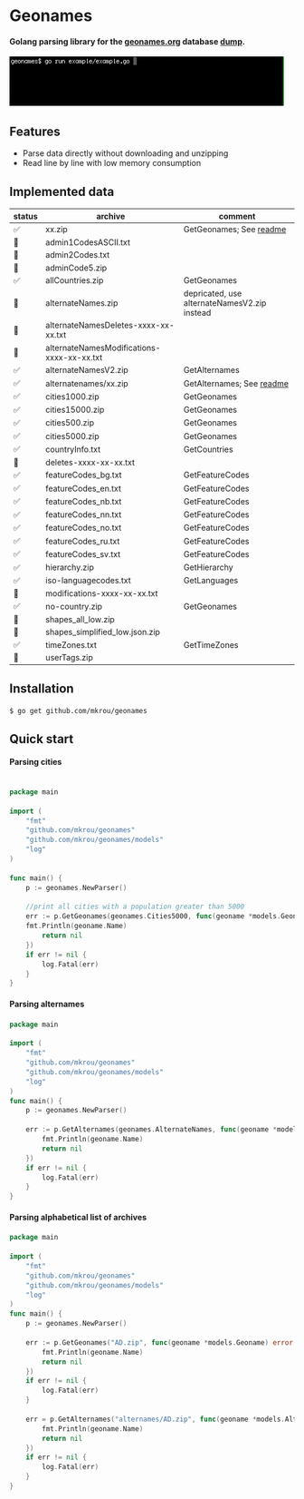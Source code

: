# Geonames

#### Golang parsing library for the [geonames.org](http://www.geonames.org) database [dump](http://download.geonames.org/export/dump/).

![](static/example.gif)

## Features
- Parse data directly without downloading and unzipping
- Read line by line with low memory consumption

## Implemented data

|status|archive|comment|
|---|---|---|
|✅|xx.zip|GetGeonames; See [readme](#parsing-alphabetical-list-of-archives)|
|🚫|admin1CodesASCII.txt||
|🚫|admin2Codes.txt||
|🚫|adminCode5.zip||
|✅|allCountries.zip|GetGeonames|
|🚫|alternateNames.zip|depricated, use alternateNamesV2.zip instead|
|🚫|alternateNamesDeletes-xxxx-xx-xx.txt||
|🚫|alternateNamesModifications-xxxx-xx-xx.txt||
|✅|alternateNamesV2.zip|GetAlternames|
|✅|alternatenames/xx.zip|GetAlternames; See [readme](#parsing-alphabetical-list-of-archives)|
|✅|cities1000.zip|GetGeonames|
|✅|cities15000.zip|GetGeonames|
|✅|cities500.zip|GetGeonames|
|✅|cities5000.zip|GetGeonames|
|✅|countryInfo.txt|GetCountries|
|🚫|deletes-xxxx-xx-xx.txt||
|✅|featureCodes_bg.txt|GetFeatureCodes|
|✅|featureCodes_en.txt|GetFeatureCodes|
|✅|featureCodes_nb.txt|GetFeatureCodes|
|✅|featureCodes_nn.txt|GetFeatureCodes|
|✅|featureCodes_no.txt|GetFeatureCodes|
|✅|featureCodes_ru.txt|GetFeatureCodes|
|✅|featureCodes_sv.txt|GetFeatureCodes|
|✅|hierarchy.zip|GetHierarchy|
|✅|iso-languagecodes.txt|GetLanguages|
|🚫|modifications-xxxx-xx-xx.txt||
|✅|no-country.zip|GetGeonames|
|🚫|shapes_all_low.zip||
|🚫|shapes_simplified_low.json.zip||
|✅|timeZones.txt|GetTimeZones|
|🚫|userTags.zip||

## Installation

```bash 
$ go get github.com/mkrou/geonames
```

## Quick start

#### Parsing cities
```go

package main

import (
    "fmt"
    "github.com/mkrou/geonames"
    "github.com/mkrou/geonames/models"
    "log"
)

func main() {
    p := geonames.NewParser()
    
    //print all cities with a population greater than 5000
    err := p.GetGeonames(geonames.Cities5000, func(geoname *models.Geoname) error {
    fmt.Println(geoname.Name)
        return nil
    })
    if err != nil {
        log.Fatal(err)
    }
}

```
#### Parsing alternames

```go
package main

import (
    "fmt"
    "github.com/mkrou/geonames"
    "github.com/mkrou/geonames/models"
    "log"
)
func main() {
    p := geonames.NewParser()
    
    err := p.GetAlternames(geonames.AlternateNames, func(geoname *models.Altername) error {
        fmt.Println(geoname.Name)
        return nil
    })
    if err != nil {
        log.Fatal(err)
    }
}
```

#### Parsing alphabetical list of archives

```go
package main

import (
    "fmt"
    "github.com/mkrou/geonames"
    "github.com/mkrou/geonames/models"
    "log"
)
func main() {
    p := geonames.NewParser()
    
    err := p.GetGeonames("AD.zip", func(geoname *models.Geoname) error {
        fmt.Println(geoname.Name)
        return nil
    })
    if err != nil {
        log.Fatal(err)
    }
    
    err = p.GetAlternames("alternames/AD.zip", func(geoname *models.Altername) error {
        fmt.Println(geoname.Name)
        return nil
    })
    if err != nil {
        log.Fatal(err)
    }
}
```
